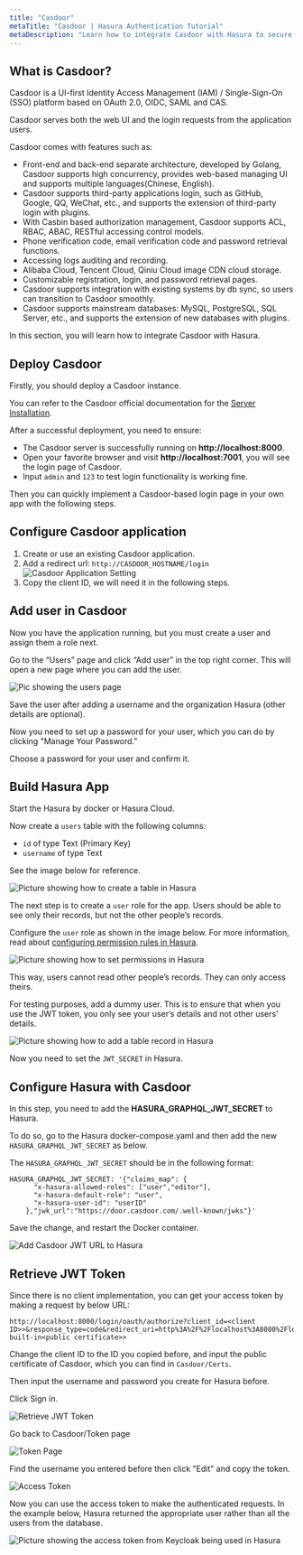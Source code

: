 ```yaml
---
title: "Casdoor"
metaTitle: "Casdoor | Hasura Authentication Tutorial"
metaDescription: "Learn how to integrate Casdoor with Hasura to secure your applications using JWT"
---
```


## What is Casdoor?

Casdoor is a UI-first Identity Access Management (IAM) / Single-Sign-On (SSO) platform based on OAuth 2.0, OIDC, SAML and CAS.

Casdoor serves both the web UI and the login requests from the application users.

Casdoor comes with features such as:
* Front-end and back-end separate architecture, developed by Golang, Casdoor supports high concurrency, provides web-based managing UI and supports multiple languages(Chinese, English).
* Casdoor supports third-party applications login, such as GitHub, Google, QQ, WeChat, etc., and supports the extension of third-party login with plugins.
* With Casbin based authorization management, Casdoor supports ACL, RBAC, ABAC, RESTful accessing control models.
* Phone verification code, email verification code and password retrieval functions.
* Accessing logs auditing and recording.
* Alibaba Cloud, Tencent Cloud, Qiniu Cloud image CDN cloud storage.
* Customizable registration, login, and password retrieval pages.
* Casdoor supports integration with existing systems by db sync, so users can transition to Casdoor smoothly.
* Casdoor supports mainstream databases: MySQL, PostgreSQL, SQL Server, etc., and supports the extension of new databases with plugins.

In this section, you will learn how to integrate Casdoor with Hasura.

## Deploy Casdoor

Firstly, you should deploy a Casdoor instance.

You can refer to the Casdoor official documentation for the [Server Installation](https://casdoor.org/docs/basic/server-installation).

After a successful deployment, you need to ensure:

- The Casdoor server is successfully running on **http://localhost:8000**.
- Open your favorite browser and visit **http://localhost:7001**, you will see the login page of Casdoor.
- Input `admin` and `123` to test login functionality is working fine.

Then you can quickly implement a Casdoor-based login page in your own app with the following steps.

## Configure Casdoor application

1. Create or use an existing Casdoor application.
2. Add a redirect url: `http://CASDOOR_HOSTNAME/login`
   ![Casdoor Application Setting](https://github.com/RanTao123/image/blob/main/Casdoor%20Application%20Setting.png?raw=true)
3. Copy the client ID, we will need it in the following steps.

## Add user in Casdoor

Now you have the application running, but you must create a user and assign them a role next.

Go to the “Users” page and click “Add user” in the top right corner. This will open a new page where you can add the user.

![Pic showing the users page](https://github.com/RanTao123/image/blob/main/user.png?raw=true)

Save the user after adding a username and the organization Hasura (other details are optional).

Now you need to set up a password for your user, which you can do by clicking "Manage Your Password."

Choose a password for your user and confirm it.

## Build Hasura App

Start the Hasura by docker or Hasura Cloud.

Now create a `users` table with the following columns:
* `id` of type Text (Primary Key)
* `username` of type Text

See the image below for reference.

![Picture showing how to create a table in Hasura](https://graphql-engine-cdn.hasura.io/learn-hasura/assets/graphql-hasura-authentication/keycloak/hasura-create-table.png)

The next step is to create a `user` role for the app. Users should be able to see only their records, but not the other people’s records.

Configure the `user` role as shown in the image below. For more information, read about [configuring permission rules in Hasura](https://hasura.io/docs/latest/graphql/core/auth/authorization/permission-rules/).

![Picture showing how to set permissions in Hasura](https://graphql-engine-cdn.hasura.io/learn-hasura/assets/graphql-hasura-authentication/keycloak/hasura-set-permissions.png)

This way, users cannot read other people’s records. They can only access theirs.

For testing purposes, add a dummy user. This is to ensure that when you use the JWT token, you only see your user’s details and not other users’ details.

![Picture showing how to add a table record in Hasura](https://graphql-engine-cdn.hasura.io/learn-hasura/assets/graphql-hasura-authentication/keycloak/hasura-dummy-user.png)

Now you need to set the `JWT_SECRET` in Hasura.

## Configure Hasura with Casdoor

In this step, you need to add the **HASURA_GRAPHQL_JWT_SECRET** to Hasura.

To do so, go to the Hasura docker-compose.yaml and then add the new `HASURA_GRAPHQL_JWT_SECRET` as below.

The `HASURA_GRAPHQL_JWT_SECRET` should be in the following format:

```
HASURA_GRAPHQL_JWT_SECRET: '{"claims_map": {
      "x-hasura-allowed-roles": ["user","editor"],
      "x-hasura-default-role": "user",
      "x-hasura-user-id": "userID"
    },"jwk_url":"https://door.casdoor.com/.well-known/jwks"}'
```

Save the change, and restart the Docker container.

![Add Casdoor JWT URL to Hasura](https://github.com/RanTao123/image/blob/main/MD$GWN%5BBET2O538TG~LNZIM.png?raw=true)

## Retrieve JWT Token

Since there is no client implementation, you can get your access token by making a request by below URL:
```
http://localhost:8000/login/oauth/authorize?client_id=<client ID>>&response_type=code&redirect_uri=http%3A%2F%2Flocalhost%3A8080%2Flogin&scope=read&state=app-built-in<public certificate>>
```

Change the client ID to the ID you copied before, and input the public certificate of Casdoor, which you can find in `Casdoor/Certs`.

Then input the username and password you create for Hasura before.

Click Sign in.

![Retrieve JWT Token](https://github.com/RanTao123/image/blob/main/login.png?raw=true)

Go back to Casdoor/Token page

![Token Page](https://github.com/RanTao123/image/blob/main/asd.png?raw=true)

Find the username you entered before then click "Edit" and copy the token.

![Access Token](https://github.com/RanTao123/image/blob/main/access.png?raw=true)

Now you can use the access token to make the authenticated requests. In the example below, Hasura returned the appropriate user rather than all the users from the database.

![Picture showing the access token from Keycloak being used in Hasura](https://github.com/RanTao123/image/blob/main/hasura.png?raw=truehttps://github.com/RanTao123/image/blob/main/hasura.png?raw=true)